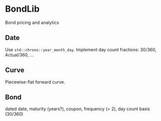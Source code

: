 # BondLib
Bond pricing and analytics

## Date

Use `std::chrono::year_month_day`. Implement day count fractions: 30/360, Actual/360, ...  

## Curve

Piecewise-flat forward curve.

## Bond

dated date, maturity (years?), coupon, frequency (= 2), day count basis (30/360)


